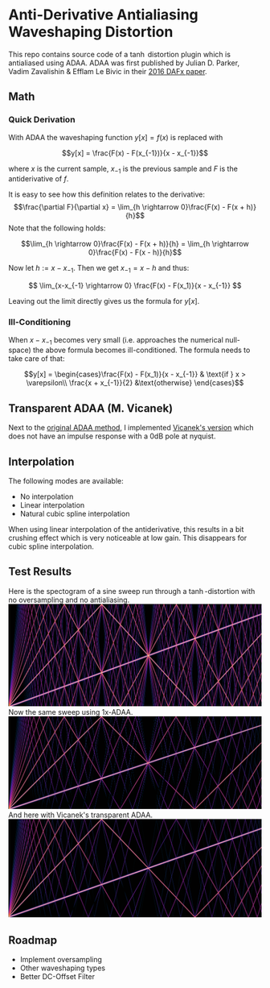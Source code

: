 # Anti-Derivative Antialiasing Waveshaping Distortion

This repo contains source code of a $\tanh$ distortion plugin which is antialiased using ADAA. ADAA was first published by Julian D. Parker, Vadim Zavalishin & Efflam Le Bivic in their [2016 DAFx paper](https://dafx16.vutbr.cz/dafxpapers/20-DAFx-16_paper_41-PN.pdf).

## Math
### Quick Derivation
With ADAA the waveshaping function $y[x] = f(x)$ is replaced with

$$y[x] = \frac{F(x) - F(x_{-1})}{x - x_{-1}}$$

where $x$ is the current sample, $x_{-1}$ is the previous sample and $F$ is the antiderivative of $f$.

It is easy to see how this definition relates to the derivative:
$$\frac{\partial F}{\partial x} = \lim_{h \rightarrow 0}\frac{F(x) - F(x + h)}{h}$$
Note that the following holds:

$$\lim_{h \rightarrow 0}\frac{F(x) - F(x + h)}{h} = \lim_{h \rightarrow 0}\frac{F(x) - F(x - h)}{h}$$

Now let $h := x-x_{-1}$. Then we get $x_{-1} = x - h$ and thus:

$$
\lim_{x-x_{-1} \rightarrow 0} \frac{F(x) - F(x_1)}{x - x_{-1}}
$$

Leaving out the limit directly gives us the formula for $y[x]$.

### Ill-Conditioning

When $x - x_{-1}$ becomes very small (i.e. approaches the numerical null-space) the above formula becomes ill-conditioned. The formula needs to take care of that:

$$y[x] = \begin{cases}\frac{F(x) - F(x_1)}{x - x_{-1}} & \text{if } x > \varepsilon\\
\frac{x + x_{-1}}{2} &\text{otherwise}
\end{cases}$$

## Transparent ADAA (M. Vicanek)

Next to the [original ADAA method](https://dafx16.vutbr.cz/dafxpapers/20-DAFx-16_paper_41-PN.pdf), I implemented [Vicanek's version](https://vicanek.de/articles/AADistortion.pdf) which does not have an impulse response with a 0dB pole at nyquist.

## Interpolation

The following modes are available:
* No interpolation
* Linear interpolation
* Natural cubic spline interpolation

When using linear interpolation of the antiderivative, this results in a bit crushing effect which is very noticeable at low gain.
This disappears for cubic spline interpolation.

## Test Results
Here is the spectogram of a sine sweep run through a $\tanh$-distortion with no oversampling and no antialiasing.
![image](Images/Aliasing.png)
Now the same sweep using 1x-ADAA.
![image](Images/ADAAx1.png)
And here with Vicanek's transparent ADAA.
![image](Images/transpADAAx1.png)
## Roadmap

* Implement oversampling
* Other waveshaping types
* Better DC-Offset Filter
